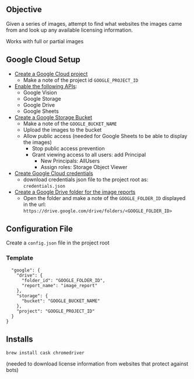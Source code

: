 ## Objective

Given a series of images, attempt to find what websites the images came from and look up any available licensing information.

Works with full or partial images

## Google Cloud Setup

* [Create a Google Cloud project](https://console.cloud.google.com/projectcreate)
	* Make a note of the project id `GOOGLE_PROJECT_ID`
* [Enable the following APIs](https://console.cloud.google.com/apis):
	* Google Vision
	* Google Storage
	* Google Drive
	* Google Sheets
* [Create a Google Storage Bucket](https://console.cloud.google.com/storage/browser)
	* Make a note of the `GOOGLE_BUCKET_NAME`
	* Upload the images to the bucket
	* Allow public access (needed for Google Sheets to be able to display the images)
		* Stop public access prevention
		* Grant viewing access to all users: add Principal 
			* New Principals: AllUsers
			* Assign roles: Storage Object Viewer
* [Create Google Cloud credentials](https://console.cloud.google.com/apis/credentials)
	* download credentials json file to the project root as: `credentials.json`
* [Create a Google Drive folder for the image reports](https://drive.google.com/drive)
	* Open the folder and make a note of the `GOOGLE_FOLDER_ID` displayed in the url: `https://drive.google.com/drive/folders/<GOOGLE_FOLDER_ID>`

## Configuration File

Create a `config.json` file in the project root

### Template

```{
  "google": {
    "drive": {
      "folder_id": "GOOGLE_FOLDER_ID",
      "report_name": "image_report"
    },
    "storage": {
      "bucket": "GOOGLE_BUCKET_NAME"
    },
    "project": "GOOGLE_PROJECT_ID"
  }
}
```

## Installs

```brew install cask chromedriver```

(needed to download license information from websites that protect against bots)

